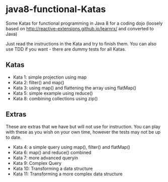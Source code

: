 java8-functional-Katas
======================
Some Katas for functional programming in Java 8 for a coding dojo (loosely based on http://reactive-extensions.github.io/learnrx/ and converted to Java)

Just read the instructions in the Kata and try to finish them. You can also use TDD if you want - there are dummy tests for all Katas.

Katas
-----

* Kata 1: simple projection using map
* Kata 2: filter() and map()
* Kata 3: using map() and flattening the array using flatMap()
* Kata 5: simple example using reduce()
* Kata 8: combining collections using zip()

Extras
------
These are extras that we have but will not use for instruction. You can play with these as you wish on your own time,
however the tests may not be up to date.

* Kata 4: a simple query using map(), filter() and flatMap()
* Kata 6: map() and reduce() combined
* Kata 7: more advanced queryin
* Kata 9: Complex Query
* Kata 10: Transforming a data structure
* Kata 11: Transforming a more complex data structure